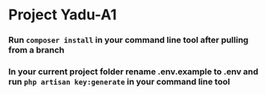 # Project Yadu-A1

### Run `composer install` in your command line tool after pulling from a branch

### In your current project folder rename **.env.example** to **.env** and run `php artisan key:generate` in your command line tool
